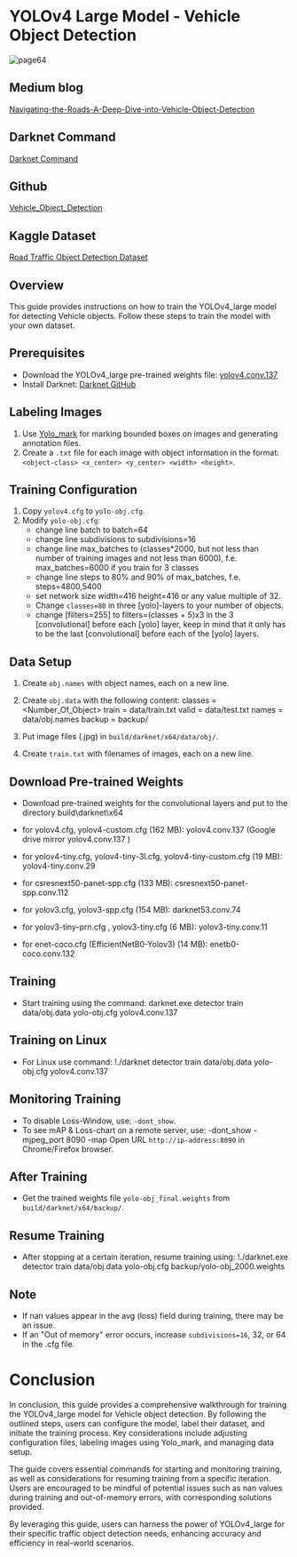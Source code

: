 # YOLOv4 Large Model - Vehicle Object Detection

![page64](https://github.com/amrutkar20/Road_Traffic_Object_Detection/assets/104386663/50430acc-fb80-46d2-b618-cd5989d5adc0)

## Medium blog
[Navigating-the-Roads-A-Deep-Dive-into-Vehicle-Object-Detection](https://medium.com/@prathameshamrutkar3/navigating-the-roads-a-deep-dive-into-vehicle-object-detection-c3c1ac284cc5)

## Darknet Command
[Darknet Command](https://medium.com/@prathameshamrutkar3/training-a-yolo-object-detector-with-darknet-a-comprehensive-guide-c23636a2e288)

## Github 
[Vehicle_Object_Detection](https://github.com/amrutkar20/Vehicle-Object-Detection.git)

## Kaggle Dataset

[Road Traffic Object Detection Dataset](https://www.kaggle.com/datasets/pamrutkar20/road-traffic-object-detection-dataset)

## Overview
This guide provides instructions on how to train the YOLOv4_large model for detecting Vehicle objects. Follow these steps to train the model with your own dataset.


## Prerequisites
- Download the YOLOv4_large pre-trained weights file: [yolov4.conv.137](insert_google_drive_link)
- Install Darknet: [Darknet GitHub](https://github.com/AlexeyAB/darknet)

## Labeling Images
1. Use [Yolo_mark](https://github.com/AlexeyAB/Yolo_mark) for marking bounded boxes on images and generating annotation files.
2. Create a `.txt` file for each image with object information in the format: `<object-class> <x_center> <y_center> <width> <height>`.


## Training Configuration
1. Copy `yolov4.cfg` to `yolo-obj.cfg`.
2. Modify `yolo-obj.cfg`:
   - change line batch to batch=64
   - change line subdivisions to subdivisions=16
   - change line max_batches to (classes*2000, but not less than number of training images and not less than 6000), f.e. max_batches=6000 if you train for 3 classes
   - change line steps to 80% and 90% of max_batches, f.e. steps=4800,5400
   - set network size width=416 height=416 or any value multiple of 32.
   - Change `classes=80` in three [yolo]-layers to your number of objects.
   - change [filters=255] to filters=(classes + 5)x3 in the 3 [convolutional] before each [yolo] layer, keep in mind that it only has to be the last [convolutional] before each of the [yolo] layers.
     

## Data Setup
1. Create `obj.names` with object names, each on a new line.
2. Create `obj.data` with the following content:
          classes = <Number_Of_Object>
          train = data/train.txt
          valid = data/test.txt
		  names = data/obj.names
		  backup = backup/

3. Put image files (.jpg) in `build/darknet/x64/data/obj/`.
4. Create `train.txt` with filenames of images, each on a new line.

## Download Pre-trained Weights
- Download pre-trained weights for the convolutional layers and put to the directory build\darknet\x64

- for yolov4.cfg, yolov4-custom.cfg (162 MB): yolov4.conv.137 (Google drive mirror yolov4.conv.137 )
- for yolov4-tiny.cfg, yolov4-tiny-3l.cfg, yolov4-tiny-custom.cfg (19 MB): yolov4-tiny.conv.29
- for csresnext50-panet-spp.cfg (133 MB): csresnext50-panet-spp.conv.112
- for yolov3.cfg, yolov3-spp.cfg (154 MB): darknet53.conv.74
- for yolov3-tiny-prn.cfg , yolov3-tiny.cfg (6 MB): yolov3-tiny.conv.11
- for enet-coco.cfg (EfficientNetB0-Yolov3) (14 MB): enetb0-coco.conv.132

## Training
- Start training using the command:
darknet.exe detector train data/obj.data yolo-obj.cfg yolov4.conv.137

## Training on Linux
- For Linux use command:
  !./darknet detector train data/obj.data yolo-obj.cfg yolov4.conv.137

## Monitoring Training
- To disable Loss-Window, use: `-dont_show`.
- To see mAP & Loss-chart on a remote server, use:
  -dont_show -mjpeg_port 8090 -map
Open URL `http://ip-address:8090` in Chrome/Firefox browser.

## After Training
- Get the trained weights file `yolo-obj_final.weights` from `build/darknet/x64/backup/`.

## Resume Training
- After stopping at a certain iteration, resume training using:
!./darknet.exe detector train data/obj.data yolo-obj.cfg backup/yolo-obj_2000.weights

## Note
- If nan values appear in the avg (loss) field during training, there may be an issue.
- If an "Out of memory" error occurs, increase `subdivisions=16`, 32, or 64 in the .cfg file.

# Conclusion

In conclusion, this guide provides a comprehensive walkthrough for training the YOLOv4_large model for Vehicle object detection. By following the outlined steps, users can configure the model, label their dataset, and initiate the training process. Key considerations include adjusting configuration files, labeling images using Yolo_mark, and managing data setup.

The guide covers essential commands for starting and monitoring training, as well as considerations for resuming training from a specific iteration. Users are encouraged to be mindful of potential issues such as nan values during training and out-of-memory errors, with corresponding solutions provided.

By leveraging this guide, users can harness the power of YOLOv4_large for their specific traffic object detection needs, enhancing accuracy and efficiency in real-world scenarios.

